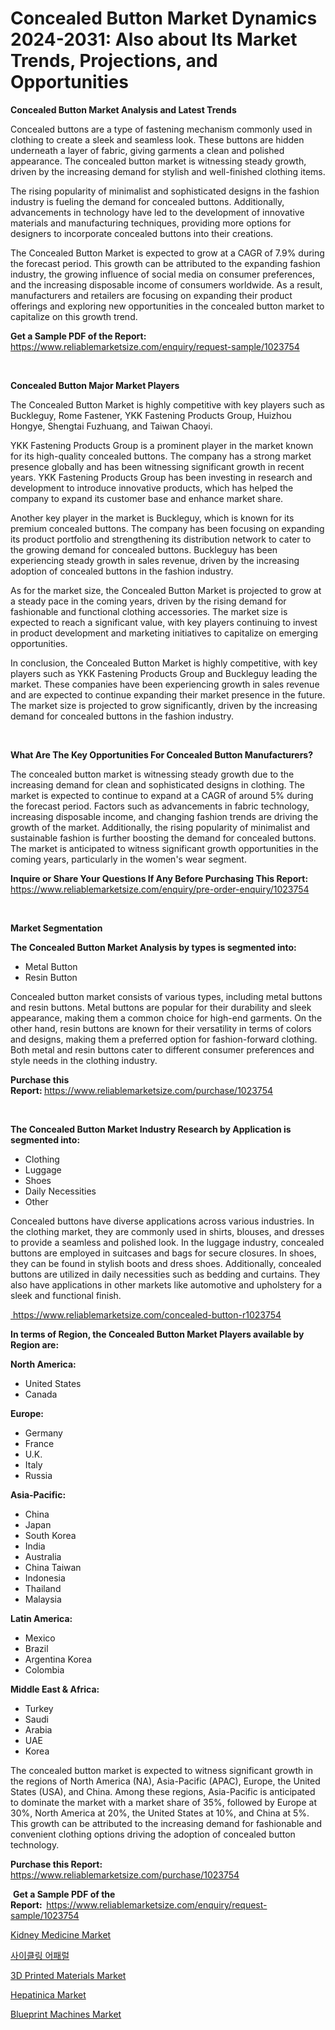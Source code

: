 <p><h1>Concealed Button Market Dynamics 2024-2031: Also about Its Market Trends, Projections, and Opportunities</h1></p><p><strong>Concealed Button Market Analysis and Latest Trends</strong></p>
<p><p>Concealed buttons are a type of fastening mechanism commonly used in clothing to create a sleek and seamless look. These buttons are hidden underneath a layer of fabric, giving garments a clean and polished appearance. The concealed button market is witnessing steady growth, driven by the increasing demand for stylish and well-finished clothing items.</p><p>The rising popularity of minimalist and sophisticated designs in the fashion industry is fueling the demand for concealed buttons. Additionally, advancements in technology have led to the development of innovative materials and manufacturing techniques, providing more options for designers to incorporate concealed buttons into their creations.</p><p>The Concealed Button Market is expected to grow at a CAGR of 7.9% during the forecast period. This growth can be attributed to the expanding fashion industry, the growing influence of social media on consumer preferences, and the increasing disposable income of consumers worldwide. As a result, manufacturers and retailers are focusing on expanding their product offerings and exploring new opportunities in the concealed button market to capitalize on this growth trend.</p></p>
<p><strong>Get a Sample PDF of the Report:&nbsp;</strong> <a href="https://www.reliablemarketsize.com/enquiry/request-sample/1023754">https://www.reliablemarketsize.com/enquiry/request-sample/1023754</a></p>
<p>&nbsp;</p>
<p><strong>Concealed Button Major Market Players</strong></p>
<p><p>The Concealed Button Market is highly competitive with key players such as Buckleguy, Rome Fastener, YKK Fastening Products Group, Huizhou Hongye, Shengtai Fuzhuang, and Taiwan Chaoyi. </p><p>YKK Fastening Products Group is a prominent player in the market known for its high-quality concealed buttons. The company has a strong market presence globally and has been witnessing significant growth in recent years. YKK Fastening Products Group has been investing in research and development to introduce innovative products, which has helped the company to expand its customer base and enhance market share. </p><p>Another key player in the market is Buckleguy, which is known for its premium concealed buttons. The company has been focusing on expanding its product portfolio and strengthening its distribution network to cater to the growing demand for concealed buttons. Buckleguy has been experiencing steady growth in sales revenue, driven by the increasing adoption of concealed buttons in the fashion industry. </p><p>As for the market size, the Concealed Button Market is projected to grow at a steady pace in the coming years, driven by the rising demand for fashionable and functional clothing accessories. The market size is expected to reach a significant value, with key players continuing to invest in product development and marketing initiatives to capitalize on emerging opportunities. </p><p>In conclusion, the Concealed Button Market is highly competitive, with key players such as YKK Fastening Products Group and Buckleguy leading the market. These companies have been experiencing growth in sales revenue and are expected to continue expanding their market presence in the future. The market size is projected to grow significantly, driven by the increasing demand for concealed buttons in the fashion industry.</p></p>
<p>&nbsp;</p>
<p><strong>What Are The Key Opportunities For Concealed Button Manufacturers?</strong></p>
<p><p>The concealed button market is witnessing steady growth due to the increasing demand for clean and sophisticated designs in clothing. The market is expected to continue to expand at a CAGR of around 5% during the forecast period. Factors such as advancements in fabric technology, increasing disposable income, and changing fashion trends are driving the growth of the market. Additionally, the rising popularity of minimalist and sustainable fashion is further boosting the demand for concealed buttons. The market is anticipated to witness significant growth opportunities in the coming years, particularly in the women's wear segment.</p></p>
<p><strong>Inquire or Share Your Questions If Any Before Purchasing This Report:</strong> <a href="https://www.reliablemarketsize.com/enquiry/pre-order-enquiry/1023754">https://www.reliablemarketsize.com/enquiry/pre-order-enquiry/1023754</a></p>
<p>&nbsp;</p>
<p><strong>Market Segmentation</strong></p>
<p><strong>The Concealed Button Market Analysis by types is segmented into:</strong></p>
<p><ul><li>Metal Button</li><li>Resin Button</li></ul></p>
<p><p>Concealed button market consists of various types, including metal buttons and resin buttons. Metal buttons are popular for their durability and sleek appearance, making them a common choice for high-end garments. On the other hand, resin buttons are known for their versatility in terms of colors and designs, making them a preferred option for fashion-forward clothing. Both metal and resin buttons cater to different consumer preferences and style needs in the clothing industry.</p></p>
<p><strong>Purchase this Report:&nbsp;</strong><a href="https://www.reliablemarketsize.com/purchase/1023754">https://www.reliablemarketsize.com/purchase/1023754</a></p>
<p>&nbsp;</p>
<p><strong>The Concealed Button Market Industry Research by Application is segmented into:</strong></p>
<p><ul><li>Clothing</li><li>Luggage</li><li>Shoes</li><li>Daily Necessities</li><li>Other</li></ul></p>
<p><p>Concealed buttons have diverse applications across various industries. In the clothing market, they are commonly used in shirts, blouses, and dresses to provide a seamless and polished look. In the luggage industry, concealed buttons are employed in suitcases and bags for secure closures. In shoes, they can be found in stylish boots and dress shoes. Additionally, concealed buttons are utilized in daily necessities such as bedding and curtains. They also have applications in other markets like automotive and upholstery for a sleek and functional finish.</p></p>
<p><a href="https://www.reliablemarketsize.com/concealed-button-r1023754">&nbsp;https://www.reliablemarketsize.com/concealed-button-r1023754</a></p>
<p><strong>In terms of Region, the Concealed Button Market Players available by Region are:</strong></p>
<p>
    <p> <strong> North America: </strong>
        <ul>
            <li>United States</li>
            <li>Canada</li>
        </ul>
        </p> 
    <p> <strong> Europe: </strong>
        <ul>
            <li>Germany</li>
            <li>France</li>
            <li>U.K.</li>
            <li>Italy</li>
            <li>Russia</li>
        </ul>
        </p> 
    <p> <strong> Asia-Pacific: </strong>
        <ul>
            <li>China</li>
            <li>Japan</li>
            <li>South Korea</li>
            <li>India</li>
            <li>Australia</li>
            <li>China Taiwan</li>
            <li>Indonesia</li>
            <li>Thailand</li>
            <li>Malaysia</li>
        </ul>
        </p> 
    <p> <strong> Latin America: </strong>
        <ul>
            <li>Mexico</li>
            <li>Brazil</li>
            <li>Argentina Korea</li>
            <li>Colombia</li>
        </ul>
        </p> 
    <p> <strong> Middle East & Africa: </strong>
        <ul>
            <li>Turkey</li>
            <li>Saudi</li>
            <li>Arabia</li>
            <li>UAE</li>
            <li>Korea</li>
        </ul>
    </p>
    </p>
<p><p>The concealed button market is expected to witness significant growth in the regions of North America (NA), Asia-Pacific (APAC), Europe, the United States (USA), and China. Among these regions, Asia-Pacific is anticipated to dominate the market with a market share of 35%, followed by Europe at 30%, North America at 20%, the United States at 10%, and China at 5%. This growth can be attributed to the increasing demand for fashionable and convenient clothing options driving the adoption of concealed button technology.</p></p>
<p><strong>Purchase this Report: </strong><a href="https://www.reliablemarketsize.com/purchase/1023754">https://www.reliablemarketsize.com/purchase/1023754</a></p>
<p>&nbsp;<strong>Get a Sample PDF of the Report:&nbsp;&nbsp;</strong><a href="https://www.reliablemarketsize.com/enquiry/request-sample/1023754">https://www.reliablemarketsize.com/enquiry/request-sample/1023754</a></p>
<p><strong></strong></p>
<p><p><a href="https://github.com/HenrietteMills1/Market-Research-Report-List-2/blob/main/kidney-medicine-market.md">Kidney Medicine Market</a></p><p><a href="https://github.com/KellyLyncyh543964/Market-Research-Report-List-3/blob/main/283051378436.md">사이클링 어패럴</a></p><p><a href="https://github.com/SheilaBruen2023/Market-Research-Report-List-2/blob/main/3d-printed-materials-market.md">3D Printed Materials Market</a></p><p><a href="https://github.com/alexxisgm/Market-Research-Report-List-2/blob/main/hepatinica-market.md">Hepatinica Market</a></p><p><a href="https://github.com/marthawweekle/Market-Research-Report-List-2/blob/main/blueprint-machines-market.md">Blueprint Machines Market</a></p></p>